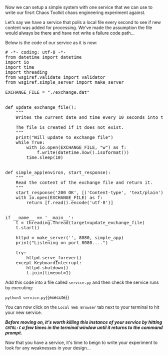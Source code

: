 Now we can setup a simple system with one service that we can use to write our firsrt Chaos Toolkit chaos engineering experiment against.

Let’s say we have a service that polls a local file every second to see if new content was added for processing. We've made the assumption the file would always be there and have not write a failure code path...

Below is the code of our service as it is now:

<pre class="file" data-filename="service.py" data-target="replace">
# -*- coding: utf-8 -*-
from datetime import datetime
import io
import time
import threading
from wsgiref.validate import validator
from wsgiref.simple_server import make_server

EXCHANGE_FILE = "./exchange.dat"


def update_exchange_file():
    """
    Writes the current date and time every 10 seconds into the exchange file.

    The file is created if it does not exist.
    """
    print("Will update to exchange file")
    while True:
        with io.open(EXCHANGE_FILE, "w") as f:
            f.write(datetime.now().isoformat())
        time.sleep(10)


def simple_app(environ, start_response):
    """
    Read the content of the exchange file and return it.
    """
    start_response('200 OK', [('Content-type', 'text/plain')])
    with io.open(EXCHANGE_FILE) as f:
        return [f.read().encode('utf-8')]


if __name__ == '__main__':
    t = threading.Thread(target=update_exchange_file)
    t.start()

    httpd = make_server('', 8080, simple_app)
    print("Listening on port 8080....")

    try:
        httpd.serve_forever()
    except KeyboardInterrupt:
        httpd.shutdown()
        t.join(timeout=1)
</pre>

Add this code into a file called `service.py` and then check the service runs by executing:

`python3 service.py`{{execute}}

You can now click on the `Local Web Browser` tab next to your terminal to hit your new service.

***Before moving on, it's worth killing this instance of your service by hitting `CNTRL-C` a few times in the terminal window until it returns to the command prompt.***

Now that you have a service, it's time to beign to write your experiment to look for any weaknesses in your design...